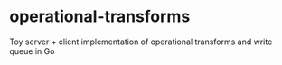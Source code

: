 # operational-transforms
Toy server + client implementation of operational transforms and write queue in Go
